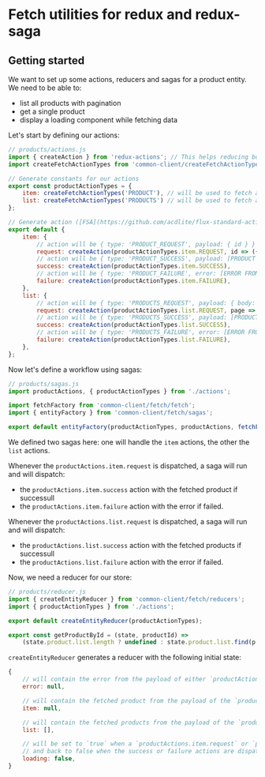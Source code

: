 # Fetch utilities for redux and redux-saga

## Getting started

We want to set up some actions, reducers and sagas for a product entity. We need to be able to:
- list all products with pagination
- get a single product
- display a loading component while fetching data

Let's start by defining our actions:

```js
// products/actions.js
import { createAction } from 'redux-actions'; // This helps reducing boilerplate for FSA actions
import createFetchActionTypes from 'common-client/createFetchActionTypes';

// Generate constants for our actions
export const productActionTypes = {
    item: createFetchActionTypes('PRODUCT'), // will be used to fetch a specific product
    list: createFetchActionTypes('PRODUCTS') // will be used to fetch a page of products,
};

// Generate action ([FSA](https://github.com/acdlite/flux-standard-action)) creators for all our types
export default {
    item: {
        // action will be { type: 'PRODUCT_REQUEST', payload: { id } }
        request: createAction(productActionTypes.item.REQUEST, id => ({ id })),
        // action will be { type: 'PRODUCT_SUCCESS', payload: [PRODUCT FROM FETCH] }
        success: createAction(productActionTypes.item.SUCCESS),
        // action will be { type: 'PRODUCT_FAILURE', error: [ERROR FROM FETCH] }
        failure: createAction(productActionTypes.item.FAILURE),
    },
    list: {
        // action will be { type: 'PRODUCTS_REQUEST', payload: { body: { page } } }
        request: createAction(productActionTypes.list.REQUEST, page => ({ body: { page }})),
        // action will be { type: 'PRODUCTS_SUCCESS', payload: [PRODUCT FROM FETCH] }
        success: createAction(productActionTypes.list.SUCCESS),
        // action will be { type: 'PRODUCTS_FAILURE', error: [ERROR FROM FETCH] }
        failure: createAction(productActionTypes.list.FAILURE),
    },
};
```

Now let's define a workflow using sagas:
```js
// products/sagas.js
import productActions, { productActionTypes } from './actions';

import fetchFactory from 'common-client/fetch/fetch';
import { entityFactory } from 'common-client/fetch/sagas';

export default entityFactory(productActionTypes, productActions, fetchFactory('products'), fetchFactory('product'));
```

We defined two sagas here: one will handle the `item` actions, the other the `list` actions.

Whenever the `productActions.item.request` is dispatched, a saga will run and will dispatch:
- the `productActions.item.success` action with the fetched product if successull
- the `productActions.item.failure` action with the error if failed.

Whenever the `productActions.list.request` is dispatched, a saga will run and will dispatch:
- the `productActions.list.success` action with the fetched products if successull
- the `productActions.list.failure` action with the error if failed.

Now, we need a reducer for our store:
```js
// products/reducer.js
import { createEntityReducer } from 'common-client/fetch/reducers';
import { productActionTypes } from './actions';

export default createEntityReducer(productActionTypes);

export const getProductById = (state, productId) =>
    (state.product.list.length ? undefined : state.product.list.find(p => p.id === productId));
```

`createEntityReducer` generates a reducer with the following initial state:
```js
{
    // will contain the error from the payload of either `productActions.item.failure` or `productActions.list.failure` actions
    error: null,

    // will contain the fetched product from the payload of the `productActions.item.success` action
    item: null,

    // will contain the fetched products from the payload of the `productActions.list.success` action
    list: [],

    // will be set to `true` when a `productActions.item.request` or `productActions.list.request` action is dispatched
    // and back to false when the success or failure actions are dispatched
    loading: false,
}
```
